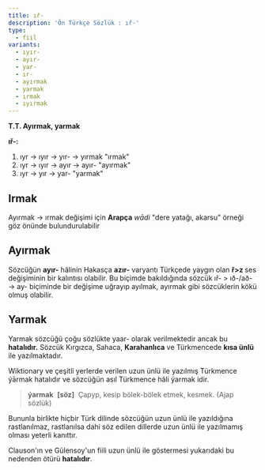 ```yaml
---
title: ıř-
description: 'Ön Türkçe Sözlük : ıř-'
type:
  - fiil
variants:
  - ıyır-
  - ayır-
  - yar-
  - ır-
  - ayırmak
  - yarmak
  - ırmak
  - ıyırmak
---
```

**T.T. Ayırmak, yarmak**

**ıř-:**

1. ıyr -> ıyır -> yır- -> yırmak "ırmak"
2. ıyr -> ıyır -> ayır -> ayır- "ayırmak"
3. ıyr -> yır -> yar- "yarmak" 

## Irmak

Ayırmak -> ırmak değişimi için **Arapça** _wādi_ "dere yatağı, akarsu" örneği göz önünde bulundurulabilir

## Ayırmak

Sözcüğün **ayır-** hâlinin Hakasça **azır-** varyantı Türkçede yaygın olan **ř>z&#32;** ses değişiminin bir kalıntısı olabilir. Bu biçimde bakıldığında sözcük ıř- > ıð-/að- -> ay- biçiminde bir değişime uğrayıp ayılmak, ayırmak gibi sözcüklerin kökü olmuş olabilir. 

## Yarmak

Yarmak sözcüğü çoğu sözlükte yaar- olarak verilmektedir ancak bu **hatalıdır.** Sözcük Kırgızca, Sahaca, **Karahanlıca** ve Türkmencede **kısa ünlü** ile yazılmaktadır.

Wiktionary ve çeşitli yerlerde verilen uzun ünlü ile yazılmış Türkmence ýārmak hatalıdır ve sözcüğün asıl Türkmence hâli ýarmak idir.

> **ýarmak**  **[söz]**  Çapyp, kesip bölek-bölek etmek, kesmek. (Ajap sözlük)

Bununla birlikte hiçbir Türk dilinde sözcüğün uzun ünlü ile yazıldığına rastlanılmaz, rastlanılsa dahi söz edilen dillerde uzun ünlü ile yazılmamış olması yeterli kanıttır.

Clauson'ın ve Gülensoy'un fiili uzun ünlü ile göstermesi yukarıdaki bu nedenden ötürü **hatalıdır**.
